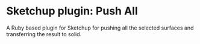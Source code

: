 # Sketchup plugin: Push All
A Ruby based plugin for Sketchup for pushing all the selected surfaces and transferring the result to solid.

